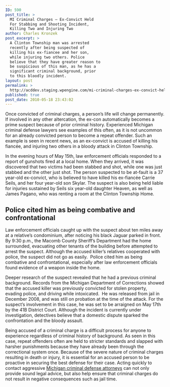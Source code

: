 ```yaml
---
ID: 590
post_title: >
  MI Criminal Charges – Ex-Convict Held
  For Stabbing and Shooting Incident,
  Killing Two and Injuring Two
author: Charles Kronzek
post_excerpt: >
  A Clinton Township man was arrested
  recently after being suspected of
  killing his ex-fiancee and her son,
  while injuring two others. Police
  believe that they have greater reason to
  be suspicious of this man, as he has a
  significant criminal background, prior
  to this bloodly incident.
layout: post
permalink: >
  http://acddev.staging.wpengine.com/mi-criminal-charges-ex-convict-held-for-stabbing-and-shooting-incident-killing-two-and-injuring-two.html
published: true
post_date: 2010-05-18 23:43:02
---
```

Once convicted of criminal charges, a person’s life will change permanently. If involved in any other altercation, the ex-con automatically becomes a prime suspect because of prior criminal history. Experienced Michigan criminal defense lawyers see examples of this often, as it is not uncommon for an already convicted person to become a repeat offender. Such an example is seen in recent news, as an ex-convict is accused of killing his fiancée, and injuring two others in a bloody attack in Clinton Township.

In the evening hours of May 15th, law enforcement officials responded to a report of gunshots fired at a local home. When they arrived, it was discovered that two victims had been stabbed and shot, while one was just stabbed and the other just shot. The person suspected to be at-fault is a 37 year-old ex-convict, who is believed to have killed his ex-fiancée Carrie Seils, and her four year-old son Skylar. The suspect is also being held liable for injuries sustained by Seils six year-old daughter Heaven, as well as James Pagano, who was renting a room at the Clinton Township Home.


<h2>Police cited him as being combative and confrontational</h2>

Law enforcement officials caught up with the suspect about ten miles away at a relative’s condominium, after noticing his black Jaguar parked in front. By 9:30 p.m., the Macomb County Sheriff’s Department had the home surrounded, evacuating other tenants of the building before attempted to arrest the suspect. Although the accused killer’s relatives cooperated with police, the suspect did not go as easily.  Police cited him as being combative and confrontational, especially after law enforcement officials found evidence of a weapon inside the home.

Deeper research of the suspect revealed that he had a previous criminal background. Records from the Michigan Department of Corrections showed that the accused killer was previously convicted for stolen property, evading police, and driving while intoxicated.  He was released from jail in December 2008, and was still on probation at the time of the attack. For the suspect’s involvement in this case, he was set to be arraigned on May 17th by the 41B District Court. Although the incident is currently under investigation, detectives believe that a domestic dispute sparked the confrontation and the bloody assault.

Being accused of a criminal charge is a difficult process for anyone to experience regardless of criminal history of background. As seen in this case, repeat offenders often are held to stricter standards and slapped with harsher punishments because they have already been through the correctional system once. Because of the severe nature of criminal charges resulting in death or injury, it is essential for an accused person to be proactive in securing the best defense for their case. Acting quickly to contact aggressive <a href="http://acddev.staging.wpengine.com/" target="_blank">Michigan criminal defense attorneys</a> can not only provide sound legal advice, but also help ensure that criminal charges do not result in negative consequences such as jail time.